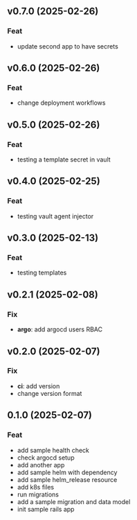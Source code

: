 ## v0.7.0 (2025-02-26)

### Feat

- update second app to have secrets

## v0.6.0 (2025-02-26)

### Feat

- change deployment workflows

## v0.5.0 (2025-02-26)

### Feat

- testing a template secret in vault

## v0.4.0 (2025-02-25)

### Feat

- testing vault agent injector

## v0.3.0 (2025-02-13)

### Feat

- testing templates

## v0.2.1 (2025-02-08)

### Fix

- **argo**: add argocd users RBAC

## v0.2.0 (2025-02-07)

### Fix

- **ci**: add version
- change version format

## 0.1.0 (2025-02-07)

### Feat

- add sample health check
- check argocd setup
- add another app
- add sample helm with dependency
- add sample helm_release resource
- add k8s files
- run migrations
- add a sample migration and data model
- init sample rails app
